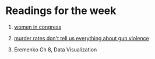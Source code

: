 # Readings for the week

1. [women in congress](https://pudding.cool/2018/07/women-in-congress/) 

2. [murder rates don't tell us everything about gun violence](https://fivethirtyeight.com/features/murder-rates-dont-tell-us-everything-about-gun-violence/)

2. Eremenko Ch 8, Data Visualization
